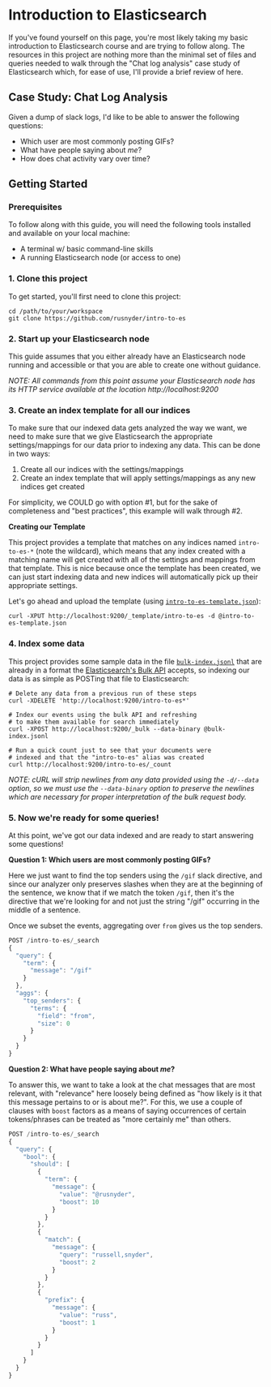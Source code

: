 # Introduction to Elasticsearch

If you've found yourself on this page, you're most likely taking my basic
introduction to Elasticsearch course and are trying to follow along. The
resources in this project are nothing more than the minimal set of files
and queries needed to walk through the "Chat log analysis" case study of
Elasticsearch which, for ease of use, I'll provide a brief review of here.

## Case Study: Chat Log Analysis

Given a dump of slack logs, I'd like to be able to answer the following
questions:

 * Which user are most commonly posting GIFs?
 * What have people saying about _me_?
 * How does chat activity vary over time?

## Getting Started

### Prerequisites

To follow along with this guide, you will need the following tools installed
and available on your local machine:

 * A terminal w/ basic command-line skills
 * A running Elasticsearch node (or access to one)

### 1. Clone this project
To get started, you'll first need to clone this project:

```shell
cd /path/to/your/workspace
git clone https://github.com/rusnyder/intro-to-es
```

### 2. Start up your Elasticsearch node
This guide assumes that you either already have an Elasticsearch node
running and accessible or that you are able to create one without
guidance.

_NOTE: All commands from this point assume your Elasticsearch node has
its HTTP service available at the location http://localhost:9200_

### 3. Create an index template for all our indices
To make sure that our indexed data gets analyzed the way we want, we need to
make sure that we give Elasticsearch the appropriate settings/mappings for
our data prior to indexing any data.  This can be done in two ways:

 1. Create all our indices with the settings/mappings
 2. Create an index template that will apply settings/mappings as
    any new indices get created

For simplicity, we COULD go with option #1, but for the sake of completeness
and "best practices", this example will walk through #2.

**Creating our Template**

This project provides a template that matches on any indices named
`intro-to-es-*` (note the wildcard), which means that any index created
with a matching name will get created with all of the settings and mappings
from that template.  This is nice because once the template has been created,
we can just start indexing data and new indices will automatically pick up
their appropriate settings.

Let's go ahead and upload the template (using
[`intro-to-es-template.json`](./intro-to-es-template.json)):

```shell
curl -XPUT http://localhost:9200/_template/intro-to-es -d @intro-to-es-template.json
```

### 4. Index some data
This project provides some sample data in the file
[`bulk-index.jsonl`](./bulk-index.jsonl) that are already in a format the
[Elasticsearch's Bulk API][es-bulk] accepts, so indexing our data is as
simple as POSTing that file to Elasticsearch:

```shell
# Delete any data from a previous run of these steps
curl -XDELETE 'http://localhost:9200/intro-to-es*'

# Index our events using the bulk API and refreshing
# to make them available for search immediately
curl -XPOST http://localhost:9200/_bulk --data-binary @bulk-index.jsonl

# Run a quick count just to see that your documents were
# indexed and that the "intro-to-es" alias was created
curl http://localhost:9200/intro-to-es/_count
```

_NOTE: cURL will strip newlines from any data provided using the `-d/--data`
option, so we must use the `--data-binary` option to preserve the newlines
which are necessary for proper interpretation of the bulk request body._

### 5. Now we're ready for some queries!
At this point, we've got our data indexed and are ready to start answering some questions!

**Question 1: Which users are most commonly posting GIFs?**

Here we just want to find the top senders using the `/gif` slack directive,
and since our analyzer only preserves slashes when they are at the beginning
of the sentence, we know that if we match the token `/gif`, then it's the
directive that we're looking for and not just the string "/gif" occurring
in the middle of a sentence.

Once we subset the events, aggregating over `from` gives us the top senders.

```javascript
POST /intro-to-es/_search
{
  "query": {
    "term": {
      "message": "/gif"
    }
  },
  "aggs": {
    "top_senders": {
      "terms": {
        "field": "from",
        "size": 0
      }
    }
  }
}
```

**Question 2: What have people saying about _me_?**

To answer this, we want to take a look at the chat messages that are most
relevant, with "relevance" here loosely being defined as "how likely is it
that this message pertains to or is about me?".  For this, we use a couple
of clauses with `boost` factors as a means of saying occurrences of certain
tokens/phrases can be treated as "more certainly me" than others.

```javascript
POST /intro-to-es/_search
{
  "query": {
    "bool": {
      "should": [
        {
          "term": {
            "message": {
              "value": "@rusnyder",
              "boost": 10
            }
          }
        },
        {
          "match": {
            "message": {
              "query": "russell,snyder",
              "boost": 2
            }
          }
        },
        {
          "prefix": {
            "message": {
              "value": "russ",
              "boost": 1
            }
          }
        }
      ]
    }
  }
}
```

[//]: # (Links Section)
[es-bulk]: https://www.elastic.co/guide/en/elasticsearch/reference/current/docs-bulk.html
